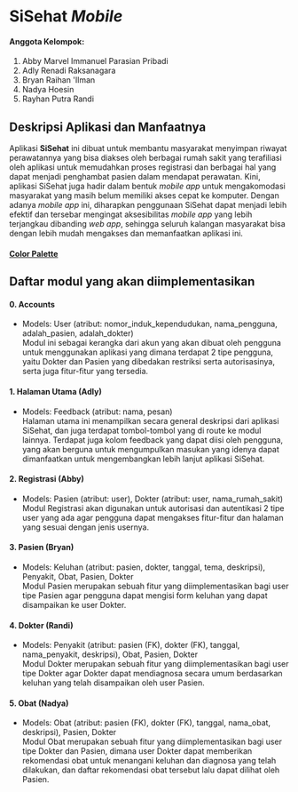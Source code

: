 # SiSehat _Mobile_

#### Anggota Kelompok:
1. Abby Marvel Immanuel Parasian Pribadi
2. Adly Renadi Raksanagara
3. Bryan Raihan 'Ilman
4. Nadya Hoesin
5. Rayhan Putra Randi

## Deskripsi Aplikasi dan Manfaatnya
Aplikasi **SiSehat** ini dibuat untuk membantu masyarakat menyimpan riwayat perawatannya yang bisa diakses oleh berbagai rumah sakit yang terafiliasi oleh aplikasi untuk memudahkan proses registrasi dan berbagai hal yang dapat menjadi penghambat pasien dalam mendapat perawatan. Kini, aplikasi SiSehat juga hadir dalam bentuk _mobile app_ untuk mengakomodasi masyarakat yang masih belum memiliki akses cepat ke komputer. Dengan adanya _mobile app_ ini, diharapkan penggunaan SiSehat dapat menjadi lebih efektif dan tersebar mengingat aksesibilitas _mobile app_ yang lebih terjangkau dibanding _web app_, sehingga seluruh kalangan masyarakat bisa dengan lebih mudah mengakses dan memanfaatkan aplikasi ini.

#### [Color Palette](https://coolors.co/palette/f0ead2-e7e8c4-dde5b6-c5d397-b9ca88-adc178-a98467-95755e-806755-6c584c)

## Daftar modul yang akan diimplementasikan
#### 0. Accounts
- Models: User (atribut: nomor_induk_kependudukan, nama_pengguna, adalah_pasien, adalah_dokter)<br>
Modul ini sebagai kerangka dari akun yang akan dibuat oleh pengguna untuk menggunakan aplikasi yang dimana terdapat 2 tipe pengguna, yaitu Dokter dan Pasien yang dibedakan restriksi serta autorisasinya, serta juga fitur-fitur yang tersedia.

#### 1. Halaman Utama (Adly)
- Models: Feedback (atribut: nama, pesan)<br>
Halaman utama ini menampilkan secara general deskripsi dari aplikasi SiSehat, dan juga terdapat tombol-tombol yang di route ke modul lainnya. Terdapat juga kolom feedback yang dapat diisi oleh pengguna, yang akan berguna untuk mengumpulkan masukan yang idenya dapat dimanfaatkan untuk mengembangkan lebih lanjut aplikasi SiSehat.

#### 2. Registrasi (Abby)
- Models: Pasien (atribut: user), Dokter (atribut: user, nama_rumah_sakit)<br>
Modul Registrasi akan digunakan untuk autorisasi dan autentikasi 2 tipe user yang ada agar pengguna dapat mengakses fitur-fitur dan halaman yang sesuai dengan jenis usernya.

#### 3. Pasien (Bryan)
- Models: Keluhan (atribut: pasien, dokter, tanggal, tema, deskripsi), Penyakit, Obat, Pasien, Dokter <br>
Modul Pasien merupakan sebuah fitur yang diimplementasikan bagi user tipe Pasien agar pengguna dapat mengisi form keluhan yang dapat disampaikan ke user Dokter.

#### 4. Dokter (Randi)
- Models: Penyakit (atribut: pasien (FK), dokter (FK), tanggal, nama_penyakit, deskripsi), Obat, Pasien, Dokter <br>
Modul Dokter merupakan sebuah fitur yang diimplementasikan bagi user tipe Dokter agar Dokter dapat mendiagnosa secara umum berdasarkan keluhan yang telah disampaikan oleh user Pasien.

#### 5. Obat (Nadya)
- Models:  Obat (atribut: pasien (FK), dokter (FK), tanggal, nama_obat, deskripsi), Pasien, Dokter <br>
Modul Obat merupakan sebuah fitur yang diimplementasikan bagi user tipe Dokter dan Pasien, dimana user Dokter dapat memberikan rekomendasi obat untuk menangani keluhan dan diagnosa yang telah dilakukan, dan daftar rekomendasi obat tersebut lalu dapat dilihat oleh Pasien.

